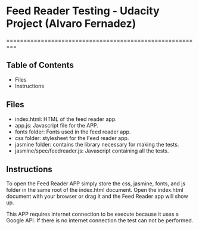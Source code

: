 # Feed Reader Testing - Udacity Project (Alvaro Fernadez)
=========================================================

## Table of Contents

* Files
* Instructions

## Files

- index.html: HTML of the feed reader app.
- app.js: Javascript file for the APP.
- fonts folder: Fonts used in the feed reader app.
- css folder: stylesheet for the Feed reader app.
- jasmine folder: contains the library necessary for making the tests.
- jasmine/spec/feedreader.js: Javascript containing all the tests.

## Instructions

To open the Feed Reader APP simply store the css, jasmine, fonts,  and js folder in the same root of the index.html document. Open the index.html document with your browser or drag it and the Feed Reader app will show up.

This APP requires internet connection to be execute because it uses a Google API. If there is no internet connection the test can not be performed.
